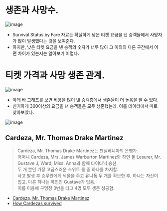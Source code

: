 # 생존과 사망수.

![image](https://user-images.githubusercontent.com/82266289/233658211-2f5b400a-bb61-440a-a092-977f5e448b7c.png)

- Survival Status by Fare 자료는 확실하게 낮은 티켓 요금을 낸 승객들에서 사망자가 많이 발생했다는 것을 보여준다.
- 하지만, 낮은 티켓 요금을 낸 승객의 숫자가 너무 많아 그 이외의 다른 구간에서 어떤 차이가 있는지는 알아보기 어렵다.

# 티켓 가격과 사망 생존 관계.

![image](https://user-images.githubusercontent.com/82266289/233658374-133caa19-5c2d-4396-93b9-86a35c308953.png)

- 아래 바 그래프를 보면 비용을 많이 낸 승객층에서 생존율이 더 높음을 알 수 있다. 
- 신기하게 300이상의 요금을 낸 승객들은 모두 생존했는데, 이를 데이터에서 따로 찾아보았다.

![image](https://user-images.githubusercontent.com/82266289/233661475-30ba2c44-af61-4587-a640-627f5bde538f.png)

## Cardeza, Mr. Thomas Drake Martinez
>  Cardeza, Mr. Thomas Drake Martinez는 펜실베니아의 은행가. <br>
 어머니 Cardeza, Mrs. James Warburton Martinez와 
하인 둘 Lesurer, Mr. Gustave J, Ward, Miss. Anna과 함께 타이타닉 승선. <br>
 두 개 뿐인 가장 고급스러운 스위트 룸 중 하나를 차지함. <br>
 사고 발생 후 승무원에게 뇌물을 주고 유니폼 두 개를 확보한 후, 
 하나는 자신이 입고, 다른 하나는 하인인 Gustave가 입음.<br>
 이를 이용해 구명정 3번을 타고 4명 모두 생존 성공함.<br>
 >

 - [Cardeza, Mr. Thomas Drake Martinez](https://www.encyclopedia-titanica.org/titanic-survivor/thomas-cardeza.html)
 - [How Cardezas survived](
 https://www.encyclopedia-titanica.org/2-men-bribe-titanic-sailors-save-lives.html)